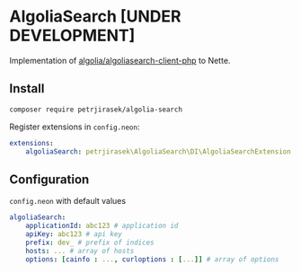 # AlgoliaSearch [UNDER DEVELOPMENT]

Implementation of [algolia/algoliasearch-client-php](https://github.com/algolia/algoliasearch-client-php) to Nette.


## Install

```sh
composer require petrjirasek/algolia-search
```

Register extensions in `config.neon`:

```yaml
extensions:
    algoliaSearch: petrjirasek\AlgoliaSearch\DI\AlgoliaSearchExtension
```


## Configuration

`config.neon` with default values

```yaml
algoliaSearch:
    applicationId: abc123 # application id
    apiKey: abc123 # api key
    prefix: dev_ # prefix of indices
    hosts: ... # array of hosts
    options: [cainfo : ..., curloptions : [...]] # array of options
```